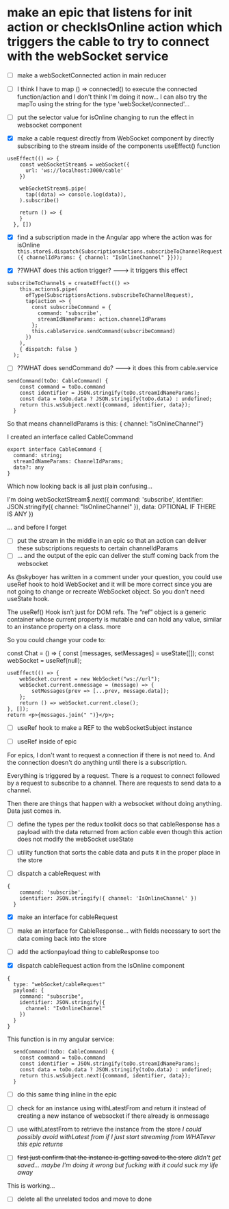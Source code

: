 # make an epic that listens for init action or checkIsOnline action which triggers the cable to try to connect with the webSocket service

* [ ] make a webSocketConnected action in main reducer

* [ ] I think I have to map () => connected() to execute the connected function/action and I don't think I'm doing it now... I can also try the mapTo using the string for the type 'webSocket/connected'...

* [ ] put the selector value for isOnline changing to run the effect in websocket component

* [x] make a cable request directly from WebSocket component by directly subscribing to the stream inside of the components useEffect() function
```
useEffect(() => {
    const webSocketStream$ = webSocket({
      url: 'ws://localhost:3000/cable'
    })

    webSocketStream$.pipe(
      tap((data) => console.log(data)),
    ).subscribe()

    return () => {
    }
  }, [])
```

* [x] find a subscription made in the Angular app where the action was for isOnline
`this.store$.dispatch(SubscriptionsActions.subscribeToChannelRequest({ channelIdParams: { channel: "IsOnlineChannel" }}));`

* [x] ??WHAT does this action trigger?
---> it triggers this effect
```
subscribeToChannel$ = createEffect(() =>
    this.actions$.pipe(
      ofType(SubscriptionsActions.subscribeToChannelRequest),
      tap(action => {
        const subscribeCommand = {
          command: 'subscribe',
          streamIdNameParams: action.channelIdParams
        };
        this.cableService.sendCommand(subscribeCommand)
      })
    ),
    { dispatch: false }
  );
```

* [ ] ??WHAT does sendCommand do?
---> it does this from cable.service
```
sendCommand(toDo: CableCommand) {
    const command = toDo.command
    const identifier = JSON.stringify(toDo.streamIdNameParams);
    const data = toDo.data ? JSON.stringify(toDo.data) : undefined;
    return this.wsSubject.next({command, identifier, data});
  }
```

So that means channelIdParams is this: { channel: "isOnlineChannel"}

I created an interface called CableCommand
```
export interface CableCommand {
  command: string;
  streamIdNameParams: ChannelIdParams;
  data?: any
}
```

Which now looking back is all just plain confusing...

I'm doing webSocketStream$.next({
  command: 'subscribe',
  identifier: JSON.stringify({
    channel: "IsOnlineChannel"
  }),
  data: OPTIONAL IF THERE IS ANY
})

... and before I forget
* [ ] put the stream in the middle in an epic so that an action can deliver these subscriptions requests to certain channelIdParams
* [ ] ... and the output of the epic can deliver the stuff coming back from the websocket

As @skyboyer has written in a comment under your question, you could use useRef hook to hold WebSocket and it will be more correct since you are not going to change or recreate WebSocket object. So you don't need useState hook.

The useRef() Hook isn’t just for DOM refs. The “ref” object is a generic container whose current property is mutable and can hold any value, similar to an instance property on a class. more

So you could change your code to:

const Chat = () => {
    const [messages, setMessages] = useState([]);
    const webSocket = useRef(null);

    useEffect(() => {
        webSocket.current = new WebSocket("ws://url");
        webSocket.current.onmessage = (message) => {
            setMessages(prev => [...prev, message.data]);
        };
        return () => webSocket.current.close();
    }, []);
    return <p>{messages.join(" ")}</p>;



* [ ] useRef hook to make a REF to the webSocketSubject instance

* [ ] useRef inside of epic

For epics, I don't want to request a connection if there is not need to.  And the connection doesn't do anything until there is a subscription.

Everything is triggered by a request.  There is a request to connect followed by a request to subscribe to a channel.  There are requests to send data to a channel.

Then there are things that happen with a websocket without doing anything.  Data just comes in. 

* [ ] define the types per the redux toolkit docs so that cableResponse has a payload with the data returned from action cable even though this action does not modify the webSocket useState

* [ ] utility function that sorts the cable data and puts it in the proper place in the store

* [ ] dispatch a cableRequest with 
```
{
    command: 'subscribe',
    identifier: JSON.stringify({ channel: 'IsOnlineChannel' })
  }
```

* [x] make an interface for cableRequest

* [ ] make an interface for CableResponse... with fields necessary to sort the data coming back into the store

* [ ] add the actionpayload thing to cableResponse too

* [x] dispatch cableRequest action from the IsOnline component
```
{
  type: "webSocket/cableRequest"
  payload: {
    command: "subscribe",
    identifier: JSON.stringify({
      channel: "IsOnlineChannel"
    })
  }
}
```

This function is in my angular service:
```
  sendCommand(toDo: CableCommand) {
    const command = toDo.command
    const identifier = JSON.stringify(toDo.streamIdNameParams);
    const data = toDo.data ? JSON.stringify(toDo.data) : undefined;
    return this.wsSubject.next({command, identifier, data});
  }

```

* [ ] do this same thing inline in the epic

* [ ] check for an instance using withLatestFrom and return it  instead of creating a new instance of websocket if there already is onmessage
* [ ] use withLatestFrom to retrieve the instance from the store
*I could possibly avoid withLatest from if I just start streaming from WHATever this epic returns*

* [ ] ~~first just confirm that the instance is getting saved to the store~~
*didn't get saved... maybe I'm doing it wrong but fucking with it could suck my life away*

This is working...
* [ ] delete all the unrelated todos and move to done
